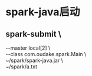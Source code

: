 # spark-java启动 
## spark-submit  \
--master local[2] \  
--class com.oudake.spark.Main \  
~/spark/spark-java.jar \  
~/spark/a.txt

